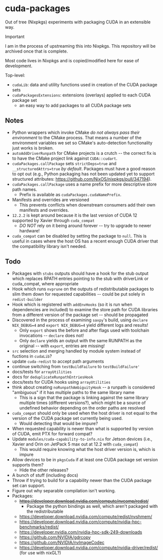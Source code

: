 # cuda-packages

Out of tree (Nixpkgs) experiments with packaging CUDA in an extensible way.

> [!IMPORTANT]
>
> I am in the process of upstreaming this into Nixpkgs. This repository will be archived once that is complete.

Most code lives in Nixpkgs and is copied/modified here for ease of development.

Top-level:

- `cudaLib`: data and utility functions used in creation of the CUDA package sets
- `cudaPackagesExtensions`: extensions (overlays) applied to each CUDA package set
  - an easy way to add packages to all CUDA package sets

## Notes

- Python wrappers which invoke CMake _do not always pass their environment_ to the CMake process. That means a number of the environment variables we set so CMake's auto-detection functionality just works is broken.
- `autoAddDriverRunpath` for CMake projects is a crutch -- the correct fix is to have the CMake project link against `CUDA::cudart`.
- `cudaPackages.callPackage` sets `strictDeps=true` and `__structuredAttrs=true` _by default_. Packages must have a good reason to opt out (e.g., Python packaging has not been updated yet to support structured attributes: <https://github.com/NixOS/nixpkgs/pull/347194>).
- `cudaPackages.callPackage` uses a name prefix for more descriptive store path names.
  - Prefix is available as `cudaPackages.cudaNamePrefix`.
- Manifests and overrides are versioned
  - This prevents conflicts when downstream consumers add their own manifests and overrides.
- `12.2.2` is kept around because it is the last version of CUDA 12 supported by Xavier through `cuda_compat`
  - _DO NOT_ rely on it being around forever -- try to upgrade to newer hardware!
- `cuda_compat` can be disabled by setting the package to `null`. This is useful in cases where the host OS has a recent enough CUDA driver that the compatibility library isn't needed.

## Todo

- Packages with `stubs` outputs should have a hook for the stub output which replaces RPATH entries pointing to the stub with driverLink or cuda_compat, where appropriate
- Hook which runs `nvprune` on the outputs of redistributable packages to slim them down for requested capabilities -- could be put solely in `redist-builder`
- Hook which is registered with `addEnvHooks` (so it is run when dependencies are included) to examine the store path for CUDA libraries from a different version of the package set -- should be propagated
- Discovered in the process of examining `saxpy`'s build, using `declare NIX_DEBUG=4` and `export NIX_DEBUG=4` yield different logs and results!
  - Only `export` shows the before and after flags used with toolchain invocations -- `declare` does not!
  - Only `declare` yields an output with the same RUNPATH as the original -- with `export`, entries are missing!
- `src` selection and merging handled by module system instead of fuctions in `cudaLib`?
- update `cuda-redist` to accept path arguments
- continue switching from `testBuildFailure` to `testBuildFailure'`
- docs/tests for `arrayUtilities`
- docs for `deduplicateRunpathEntriesHook`
- docs/tests for CUDA hooks using `arrayUtilities`
- think about creating `noRunpathAmbiguityHook` -- a runpath is considered "ambiguous" if it has multiple paths to the same library name
  - This is a sign that the package is linking against the same library multiple times (different versions?), which might be a source of undefined behavior depending on the order paths are resolved
- `cuda_compat` should only be used when the host driver is not equal to the version of the CUDA package set currently being used.
  - Would detecting that would be impure?
- When requested capability is newer than what is supported by version of CUDA, emit PTX for forward compat?
- Update `modules/cuda-capability-to-info.nix` for Jetson devices (i.e., Xavier and Orin on JetPack 5 max out at 12.2 with `cuda_compat`)
  - This would require knowing what the host driver version is, which is impure
- Allow devices to be in `pkgsCuda` if at least one CUDA package set version supports them?
  - Hide the other releases?
- A bunch of stuff (including docs)
- Throw if trying to build for a capability newer than the CUDA package set can support.
- Figure out why separable compilation isn't working.
- Packages:
  - ~~https://developer.download.nvidia.com/compute/nvcomp/redist/~~
    - Package the python bindings as well, which aren't packaged with the redistributable
  - https://developer.download.nvidia.com/compute/redist/nvshmem/
  - https://developer.download.nvidia.com/compute/nvidia-hpc-benchmarks/redist/
  - https://developer.nvidia.com/nvidia-hpc-sdk-249-downloads
  - https://github.com/NVIDIA/gdrcopy
  - https://github.com/NVIDIA/nvImageCodec
  - https://developer.download.nvidia.com/compute/nvidia-driver/redist/ (for use with nixGL?)
